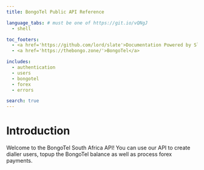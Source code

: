 ```yaml
---
title: BongoTel Public API Reference

language_tabs: # must be one of https://git.io/vQNgJ
  - shell

toc_footers:
  - <a href='https://github.com/lord/slate'>Documentation Powered by Slate</a>
  - <a href='https://thebongo.zone/'>BongoTel</a>

includes:
  - authentication
  - users
  - bongotel
  - forex
  - errors

search: true
---
```


# Introduction

Welcome to the BongoTel South Africa API!  You can use our API to create dialler users, topup the BongoTel balance as well as process forex payments.
